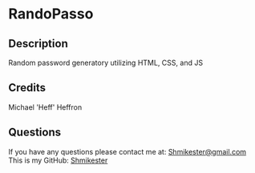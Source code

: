# RandoPasso
  
  ## Description
  Random password generatory utilizing HTML, CSS, and JS

  ## Credits
  Michael 'Heff' Heffron
  ## Questions
  If you have any questions please contact me at: [Shmikester@gmail.com](Shmikester@gmail.com)
  This is my GitHub: [Shmikester](https://github.com/Shmikester)
  
  